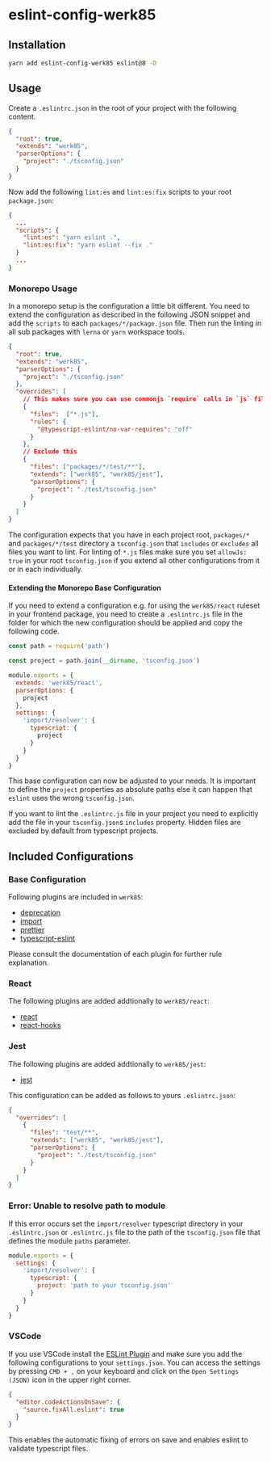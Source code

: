 # eslint-config-werk85

## Installation

```sh
yarn add eslint-config-werk85 eslint@8 -D
```

## Usage

Create a `.eslintrc.json` in the root of your project with the following content.

```json
{
  "root": true,
  "extends": "werk85",
  "parserOptions": {
    "project": "./tsconfig.json"
  }
}
```

Now add the following `lint:es` and `lint:es:fix` scripts to your root `package.json`:

```json
{
  ...
  "scripts": {
    "lint:es": "yarn eslint .",
    "lint:es:fix": "yarn eslint --fix ."
  }
  ...
}
```

### Monorepo Usage

In a monorepo setup is the configuration a little bit different. You need to extend the configuration as described in the following JSON snippet and add the `scripts` to each `packages/*/package.json` file. Then run the linting in all sub packages with `lerna` or `yarn` workspace tools.

```json
{
  "root": true,
  "extends": "werk85",
  "parserOptions": {
    "project": "./tsconfig.json"
  },
  "overrides": [
    // This makes sure you can use commonjs `require` calls in `js` files that are included in your `tsconfig.json` files.
    {
      "files":  ["*.js"],
      "rules": {
        "@typescript-eslint/no-var-requires": "off"
      }
    },
    // Exclude this
    {
      "files": ["packages/*/test/**"],
      "extends": ["werk85", "werk85/jest"],
      "parserOptions": {
        "project": "./test/tsconfig.json"
      }
    }
  ]
}
```

The configuration expects that you have in each project root, `packages/*` and `packages/*/test` directory a `tsconfig.json` that `includes` or `excludes` all files you want to lint. For linting of `*.js` files make sure you set `allowJs: true` in your root `tsconfig.json` if you extend all other configurations from it or in each individually.

#### Extending the Monorepo Base Configuration

If you need to extend a configuration e.g. for using the `werk85/react` ruleset in your frontend package, you need to create a `.eslintrc.js` file in the folder for which the new configuration should be applied and copy the following code.

```js
const path = require('path')

const project = path.join(__dirname, 'tsconfig.json')

module.exports = {
  extends: 'werk85/react',
  parserOptions: {
    project
  },
  settings: {
    'import/resolver': {
      typescript: {
        project
      }
    }
  }
}
```

This base configuration can now be adjusted to your needs. It is important to define the `project` properties as absolute paths else it can happen that `eslint` uses the wrong `tsconfig.json`.

If you want to lint the `.eslintrc.js` file in your project you need to explicitly add the file in your `tsconfig.json`s `includes` property. Hidden files are excluded by default from typescript projects.

## Included Configurations

### Base Configuration

Following plugins are included in `werk85`:

* [deprecation](https://github.com/gund/eslint-plugin-deprecation)
* [import](https://github.com/import-js/eslint-plugin-import)
* [prettier](https://github.com/prettier/eslint-plugin-prettier)
* [typescript-eslint](https://github.com/typescript-eslint/typescript-eslint)

Please consult the documentation of each plugin for further rule explanation.

### React

The following plugins are added addtionally to `werk85/react`:

* [react](https://github.com/yannickcr/eslint-plugin-react)
* [react-hooks](https://github.com/facebook/react/tree/main/packages/eslint-plugin-react-hooks)

### Jest

The following plugins are added addtionally to `werk85/jest`:

* [jest](https://github.com/jest-community/eslint-plugin-jest)

This configuration can be added as follows to yours `.eslintrc.json`:

```json
{
  "overrides": [
    {
      "files": "test/**",
      "extends": ["werk85", "werk85/jest"],
      "parserOptions": {
        "project": "./test/tsconfig.json"
      }
    }
  ]
}
```

### Error: Unable to resolve path to module

If this error occurs set the `import/resolver` typescript directory in your `.eslintrc.json` or `.eslintrc.js` file to the path of the `tsconfig.json` file that defines the module `paths` parameter.

```js
module.exports = {
  settings: {
    'import/resolver': {
      typescript: {
        project: 'path to your tsconfig.json'
      }
    }
  }
}
```

### VSCode

If you use VSCode install the [ESLint Plugin](https://marketplace.visualstudio.com/items?itemName=dbaeumer.vscode-eslint) and make sure you add the following configurations to your `settings.json`. You can access the settings by pressing `CMD + ,` on your keyboard and click on the `Open Settings (JSON)` icon in the upper right corner.

```json
{
  "editor.codeActionsOnSave": {
    "source.fixAll.eslint": true
  }
}
```

This enables the automatic fixing of errors on save and enables eslint to validate typescript files.
